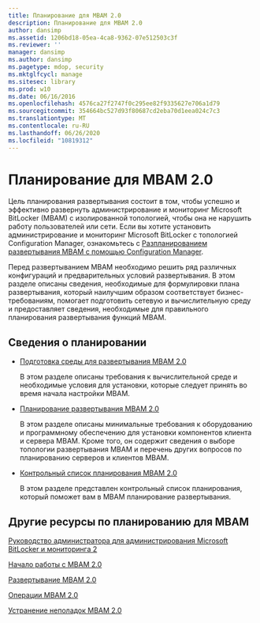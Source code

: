 ```yaml
---
title: Планирование для MBAM 2.0
description: Планирование для MBAM 2.0
author: dansimp
ms.assetid: 1206bd18-05ea-4ca8-9362-07e512503c3f
ms.reviewer: ''
manager: dansimp
ms.author: dansimp
ms.pagetype: mdop, security
ms.mktglfcycl: manage
ms.sitesec: library
ms.prod: w10
ms.date: 06/16/2016
ms.openlocfilehash: 4576ca27f2747f0c295ee82f9335627e706a1d79
ms.sourcegitcommit: 354664bc527d93f80687cd2eba70d1eea024c7c3
ms.translationtype: MT
ms.contentlocale: ru-RU
ms.lasthandoff: 06/26/2020
ms.locfileid: "10819312"
---
```

# Планирование для MBAM 2.0


Цель планирования развертывания состоит в том, чтобы успешно и эффективно развернуть администрирование и мониторинг Microsoft BitLocker (MBAM) с изолированной топологией, чтобы она не нарушить работу пользователей или сети. Если вы хотите установить администрирование и мониторинг Microsoft BitLocker с топологией Configuration Manager, ознакомьтесь с [Разпланированием развертывания MBAM с помощью Configuration Manager](planning-to-deploy-mbam-with-configuration-manager-2.md).

Перед развертыванием MBAM необходимо решить ряд различных конфигураций и предварительных условий развертывания. В этом разделе описаны сведения, необходимые для формулировки плана развертывания, который наилучшим образом соответствует бизнес-требованиям, помогает подготовить сетевую и вычислительную среду и предоставляет сведения, необходимые для правильного планирования развертывания функций MBAM.

## Сведения о планировании


-   [Подготовка среды для развертывания MBAM 2.0](preparing-your-environment-for-mbam-20-mbam-2.md)

    В этом разделе описаны требования к вычислительной среде и необходимые условия для установки, которые следует принять во время начала настройки MBAM.

-   [Планирование развертывания MBAM 2.0](planning-to-deploy-mbam-20-mbam-2.md)

    В этом разделе описаны минимальные требования к оборудованию и программному обеспечению для установки компонентов клиента и сервера MBAM. Кроме того, он содержит сведения о выборе топологии развертывания MBAM и перечень других вопросов по планированию серверов и клиентов MBAM.

-   [Контрольный список планирования MBAM 2.0](mbam-20-planning-checklist-mbam-2.md)

    В этом разделе представлен контрольный список планирования, который поможет вам в MBAM планирование развертывания.

## <a href="" id="other-resources-for-planning-for-mbam-"></a>Другие ресурсы по планированию для MBAM


[Руководство администратора для администрирования Microsoft BitLocker и мониторинга 2](index.md)

[Начало работы с MBAM 2.0](getting-started-with-mbam-20-mbam-2.md)

[Развертывание MBAM 2.0](deploying-mbam-20-mbam-2.md)

[Операции MBAM 2.0](operations-for-mbam-20-mbam-2.md)

[Устранение неполадок MBAM 2.0](troubleshooting-mbam-20-mbam-2.md)

 

 





